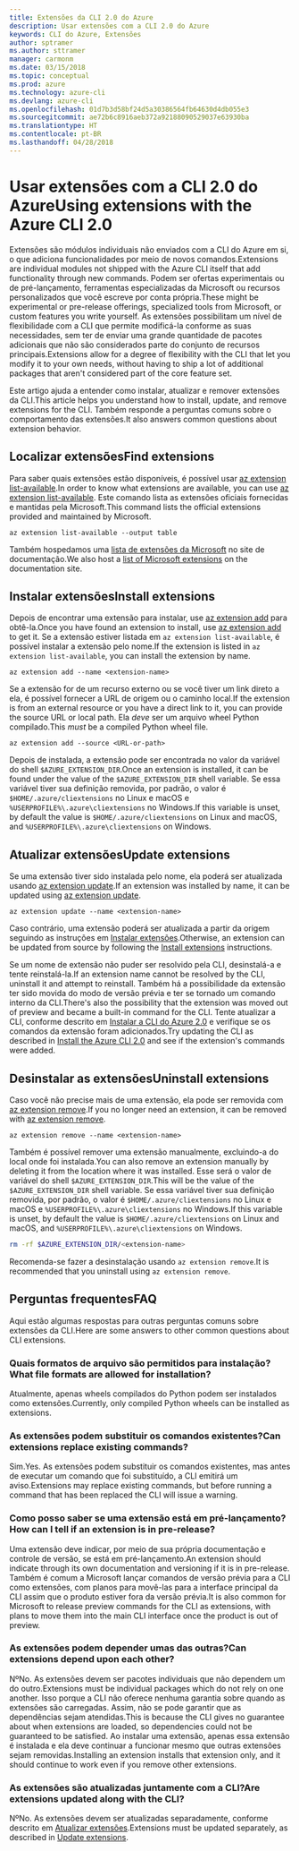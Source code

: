 ```yaml
---
title: Extensões da CLI 2.0 do Azure
description: Usar extensões com a CLI 2.0 do Azure
keywords: CLI do Azure, Extensões
author: sptramer
ms.author: sttramer
manager: carmonm
ms.date: 03/15/2018
ms.topic: conceptual
ms.prod: azure
ms.technology: azure-cli
ms.devlang: azure-cli
ms.openlocfilehash: 01d7b3d58bf24d5a30386564fb64630d4db055e3
ms.sourcegitcommit: ae72b6c8916aeb372a92188090529037e63930ba
ms.translationtype: HT
ms.contentlocale: pt-BR
ms.lasthandoff: 04/28/2018
---
```

# <a name="using-extensions-with-the-azure-cli-20"></a><span data-ttu-id="391c6-104">Usar extensões com a CLI 2.0 do Azure</span><span class="sxs-lookup"><span data-stu-id="391c6-104">Using extensions with the Azure CLI 2.0</span></span>

<span data-ttu-id="391c6-105">Extensões são módulos individuais não enviados com a CLI do Azure em si, o que adiciona funcionalidades por meio de novos comandos.</span><span class="sxs-lookup"><span data-stu-id="391c6-105">Extensions are individual modules not shipped with the Azure CLI itself that add functionality through new commands.</span></span> <span data-ttu-id="391c6-106">Podem ser ofertas experimentais ou de pré-lançamento, ferramentas especializadas da Microsoft ou recursos personalizados que você escreve por conta própria.</span><span class="sxs-lookup"><span data-stu-id="391c6-106">These might be experimental or pre-release offerings, specialized tools from Microsoft, or custom features you write yourself.</span></span> <span data-ttu-id="391c6-107">As extensões possibilitam um nível de flexibilidade com a CLI que permite modificá-la conforme as suas necessidades, sem ter de enviar uma grande quantidade de pacotes adicionais que não são considerados parte do conjunto de recursos principais.</span><span class="sxs-lookup"><span data-stu-id="391c6-107">Extensions allow for a degree of flexibility with the CLI that let you modify it to your own needs, without having to ship a lot of additional packages that aren't considered part of the core feature set.</span></span>

<span data-ttu-id="391c6-108">Este artigo ajuda a entender como instalar, atualizar e remover extensões da CLI.</span><span class="sxs-lookup"><span data-stu-id="391c6-108">This article helps you understand how to install, update, and remove extensions for the CLI.</span></span> <span data-ttu-id="391c6-109">Também responde a perguntas comuns sobre o comportamento das extensões.</span><span class="sxs-lookup"><span data-stu-id="391c6-109">It also answers common questions about extension behavior.</span></span>

## <a name="find-extensions"></a><span data-ttu-id="391c6-110">Localizar extensões</span><span class="sxs-lookup"><span data-stu-id="391c6-110">Find extensions</span></span>

<span data-ttu-id="391c6-111">Para saber quais extensões estão disponíveis, é possível usar [az extension list-available](/cli/azure/extension#az-extension-list-available).</span><span class="sxs-lookup"><span data-stu-id="391c6-111">In order to know what extensions are available, you can use [az extension list-available](/cli/azure/extension#az-extension-list-available).</span></span> <span data-ttu-id="391c6-112">Este comando lista as extensões oficiais fornecidas e mantidas pela Microsoft.</span><span class="sxs-lookup"><span data-stu-id="391c6-112">This command lists the official extensions provided and maintained by Microsoft.</span></span>

```azurecli
az extension list-available --output table
```

<span data-ttu-id="391c6-113">Também hospedamos uma [lista de extensões da Microsoft](azure-cli-extensions-list.md) no site de documentação.</span><span class="sxs-lookup"><span data-stu-id="391c6-113">We also host a [list of Microsoft extensions](azure-cli-extensions-list.md) on the documentation site.</span></span>

## <a name="install-extensions"></a><span data-ttu-id="391c6-114">Instalar extensões</span><span class="sxs-lookup"><span data-stu-id="391c6-114">Install extensions</span></span>

<span data-ttu-id="391c6-115">Depois de encontrar uma extensão para instalar, use [az extension add](https://docs.microsoft.com/en-us/cli/azure/extension#az-extension-add) para obtê-la.</span><span class="sxs-lookup"><span data-stu-id="391c6-115">Once you have found an extension to install, use [az extension add](https://docs.microsoft.com/en-us/cli/azure/extension#az-extension-add) to get it.</span></span> <span data-ttu-id="391c6-116">Se a extensão estiver listada em `az extension list-available`, é possível instalar a extensão pelo nome.</span><span class="sxs-lookup"><span data-stu-id="391c6-116">If the extension is listed in `az extension list-available`, you can install the extension by name.</span></span>

```azurecli
az extension add --name <extension-name>
```

<span data-ttu-id="391c6-117">Se a extensão for de um recurso externo ou se você tiver um link direto a ela, é possível fornecer a URL de origem ou o caminho local.</span><span class="sxs-lookup"><span data-stu-id="391c6-117">If the extension is from an external resource or you have a direct link to it, you can provide the source URL or local path.</span></span> <span data-ttu-id="391c6-118">Ela _deve_ ser um arquivo wheel Python compilado.</span><span class="sxs-lookup"><span data-stu-id="391c6-118">This _must_ be a compiled Python wheel file.</span></span>

```azurecli
az extension add --source <URL-or-path>
```

<span data-ttu-id="391c6-119">Depois de instalada, a extensão pode ser encontrada no valor da variável do shell `$AZURE_EXTENSION_DIR`.</span><span class="sxs-lookup"><span data-stu-id="391c6-119">Once an extension is installed, it can be found under the value of the `$AZURE_EXTENSION_DIR` shell variable.</span></span> <span data-ttu-id="391c6-120">Se essa variável tiver sua definição removida, por padrão, o valor é `$HOME/.azure/cliextensions` no Linux e macOS e `%USERPROFILE%\.azure\cliextensions` no Windows.</span><span class="sxs-lookup"><span data-stu-id="391c6-120">If this variable is unset, by default the value is `$HOME/.azure/cliextensions` on Linux and macOS, and `%USERPROFILE%\.azure\cliextensions` on Windows.</span></span>

## <a name="update-extensions"></a><span data-ttu-id="391c6-121">Atualizar extensões</span><span class="sxs-lookup"><span data-stu-id="391c6-121">Update extensions</span></span>

<span data-ttu-id="391c6-122">Se uma extensão tiver sido instalada pelo nome, ela poderá ser atualizada usando [az extension update](https://docs.microsoft.com/en-us/cli/azure/extension#az-extension-update).</span><span class="sxs-lookup"><span data-stu-id="391c6-122">If an extension was installed by name, it can be updated using [az extension update](https://docs.microsoft.com/en-us/cli/azure/extension#az-extension-update).</span></span>

```azurecli
az extension update --name <extension-name>
```

<span data-ttu-id="391c6-123">Caso contrário, uma extensão poderá ser atualizada a partir da origem seguindo as instruções em [Instalar extensões](#install-extensions).</span><span class="sxs-lookup"><span data-stu-id="391c6-123">Otherwise, an extension can be updated from source by following the [Install extensions](#install-extensions) instructions.</span></span>

<span data-ttu-id="391c6-124">Se um nome de extensão não puder ser resolvido pela CLI, desinstalá-a e tente reinstalá-la.</span><span class="sxs-lookup"><span data-stu-id="391c6-124">If an extension name cannot be resolved by the CLI, uninstall it and attempt to reinstall.</span></span> <span data-ttu-id="391c6-125">Também há a possibilidade da extensão ter sido movida do modo de versão prévia e ter se tornado um comando interno da CLI.</span><span class="sxs-lookup"><span data-stu-id="391c6-125">There's also the possibility that the extension was moved out of preview and became a built-in command for the CLI.</span></span> <span data-ttu-id="391c6-126">Tente atualizar a CLI, conforme descrito em [Instalar a CLI do Azure 2.0](install-azure-cli.md) e verifique se os comandos da extensão foram adicionados.</span><span class="sxs-lookup"><span data-stu-id="391c6-126">Try updating the CLI as described in [Install the Azure CLI 2.0](install-azure-cli.md) and see if the extension's commands were added.</span></span> 

## <a name="uninstall-extensions"></a><span data-ttu-id="391c6-127">Desinstalar as extensões</span><span class="sxs-lookup"><span data-stu-id="391c6-127">Uninstall extensions</span></span>

<span data-ttu-id="391c6-128">Caso você não precise mais de uma extensão, ela pode ser removida com [az extension remove](https://docs.microsoft.com/en-us/cli/azure/extension#az-extension-remove).</span><span class="sxs-lookup"><span data-stu-id="391c6-128">If you no longer need an extension, it can be removed with [az extension remove](https://docs.microsoft.com/en-us/cli/azure/extension#az-extension-remove).</span></span>

```azurecli
az extension remove --name <extension-name>
```

<span data-ttu-id="391c6-129">Também é possível remover uma extensão manualmente, excluindo-a do local onde foi instalada.</span><span class="sxs-lookup"><span data-stu-id="391c6-129">You can also remove an extension manually by deleting it from the location where it was installed.</span></span> <span data-ttu-id="391c6-130">Esse será o valor de variável do shell `$AZURE_EXTENSION_DIR`.</span><span class="sxs-lookup"><span data-stu-id="391c6-130">This will be the value of the `$AZURE_EXTENSION_DIR` shell variable.</span></span> <span data-ttu-id="391c6-131">Se essa variável tiver sua definição removida, por padrão, o valor é `$HOME/.azure/cliextensions` no Linux e macOS e `%USERPROFILE%\.azure\cliextensions` no Windows.</span><span class="sxs-lookup"><span data-stu-id="391c6-131">If this variable is unset, by default the value is `$HOME/.azure/cliextensions` on Linux and macOS, and `%USERPROFILE%\.azure\cliextensions` on Windows.</span></span>

```bash
rm -rf $AZURE_EXTENSION_DIR/<extension-name>
```

<span data-ttu-id="391c6-132">Recomenda-se fazer a desinstalação usando `az extension remove`.</span><span class="sxs-lookup"><span data-stu-id="391c6-132">It is recommended that you uninstall using `az extension remove`.</span></span>

## <a name="faq"></a><span data-ttu-id="391c6-133">Perguntas frequentes</span><span class="sxs-lookup"><span data-stu-id="391c6-133">FAQ</span></span>

<span data-ttu-id="391c6-134">Aqui estão algumas respostas para outras perguntas comuns sobre extensões da CLI.</span><span class="sxs-lookup"><span data-stu-id="391c6-134">Here are some answers to other common questions about CLI extensions.</span></span>

### <a name="what-file-formats-are-allowed-for-installation"></a><span data-ttu-id="391c6-135">Quais formatos de arquivo são permitidos para instalação?</span><span class="sxs-lookup"><span data-stu-id="391c6-135">What file formats are allowed for installation?</span></span>

<span data-ttu-id="391c6-136">Atualmente, apenas wheels compilados do Python podem ser instalados como extensões.</span><span class="sxs-lookup"><span data-stu-id="391c6-136">Currently, only compiled Python wheels can be installed as extensions.</span></span>

### <a name="can-extensions-replace-existing-commands"></a><span data-ttu-id="391c6-137">As extensões podem substituir os comandos existentes?</span><span class="sxs-lookup"><span data-stu-id="391c6-137">Can extensions replace existing commands?</span></span>

<span data-ttu-id="391c6-138">Sim.</span><span class="sxs-lookup"><span data-stu-id="391c6-138">Yes.</span></span> <span data-ttu-id="391c6-139">As extensões podem substituir os comandos existentes, mas antes de executar um comando que foi substituído, a CLI emitirá um aviso.</span><span class="sxs-lookup"><span data-stu-id="391c6-139">Extensions may replace existing commands, but before running a command that has been replaced the CLI will issue a warning.</span></span>

### <a name="how-can-i-tell-if-an-extension-is-in-pre-release"></a><span data-ttu-id="391c6-140">Como posso saber se uma extensão está em pré-lançamento?</span><span class="sxs-lookup"><span data-stu-id="391c6-140">How can I tell if an extension is in pre-release?</span></span>

<span data-ttu-id="391c6-141">Uma extensão deve indicar, por meio de sua própria documentação e controle de versão, se está em pré-lançamento.</span><span class="sxs-lookup"><span data-stu-id="391c6-141">An extension should indicate through its own documentation and versioning if it is in pre-release.</span></span> <span data-ttu-id="391c6-142">Também é comum a Microsoft lançar comandos de versão prévia para a CLI como extensões, com planos para movê-las para a interface principal da CLI assim que o produto estiver fora da versão prévia.</span><span class="sxs-lookup"><span data-stu-id="391c6-142">It is also common for Microsoft to release preview commands for the CLI as extensions, with plans to move them into the main CLI interface once the product is out of preview.</span></span>

### <a name="can-extensions-depend-upon-each-other"></a><span data-ttu-id="391c6-143">As extensões podem depender umas das outras?</span><span class="sxs-lookup"><span data-stu-id="391c6-143">Can extensions depend upon each other?</span></span>

<span data-ttu-id="391c6-144">Nº</span><span class="sxs-lookup"><span data-stu-id="391c6-144">No.</span></span> <span data-ttu-id="391c6-145">As extensões devem ser pacotes individuais que não dependem um do outro.</span><span class="sxs-lookup"><span data-stu-id="391c6-145">Extensions must be individual packages which do not rely on one another.</span></span> <span data-ttu-id="391c6-146">Isso porque a CLI não oferece nenhuma garantia sobre quando as extensões são carregadas. Assim, não se pode garantir que as dependências sejam atendidas.</span><span class="sxs-lookup"><span data-stu-id="391c6-146">This is because the CLI gives no guarantee about when extensions are loaded, so dependencies could not be guaranteed to be satisfied.</span></span> <span data-ttu-id="391c6-147">Ao instalar uma extensão, apenas essa extensão é instalada e ela deve continuar a funcionar mesmo que outras extensões sejam removidas.</span><span class="sxs-lookup"><span data-stu-id="391c6-147">Installing an extension installs that extension only, and it should continue to work even if you remove other extensions.</span></span>

### <a name="are-extensions-updated-along-with-the-cli"></a><span data-ttu-id="391c6-148">As extensões são atualizadas juntamente com a CLI?</span><span class="sxs-lookup"><span data-stu-id="391c6-148">Are extensions updated along with the CLI?</span></span>

<span data-ttu-id="391c6-149">Nº</span><span class="sxs-lookup"><span data-stu-id="391c6-149">No.</span></span> <span data-ttu-id="391c6-150">As extensões devem ser atualizadas separadamente, conforme descrito em [Atualizar extensões](#update-extensions).</span><span class="sxs-lookup"><span data-stu-id="391c6-150">Extensions must be updated separately, as described in [Update extensions](#update-extensions).</span></span>
